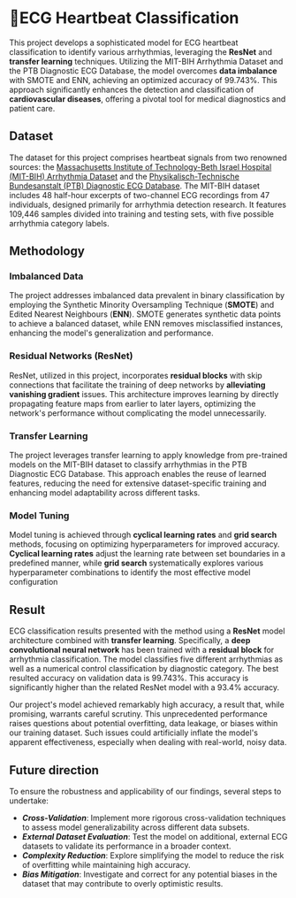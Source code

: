 # :heartbeat:ECG Heartbeat Classification  

This project develops a sophisticated model for ECG heartbeat classification to identify various arrhythmias, leveraging the **ResNet** and **transfer learning** techniques. Utilizing the MIT-BIH Arrhythmia Dataset and the PTB Diagnostic ECG Database, the model overcomes **data imbalance** with SMOTE and ENN, achieving an optimized accuracy of 99.743%. This approach significantly enhances the detection and classification of **cardiovascular diseases**, offering a pivotal tool for medical diagnostics and patient care.  

## Dataset    
The dataset for this project comprises heartbeat signals from two renowned sources: the [Massachusetts Institute of Technology-Beth Israel Hospital (MIT-BIH) Arrhythmia Dataset](https://www.physionet.org/content/mitdb/1.0.0/ "悬停显示") and the [Physikalisch-Technische Bundesanstalt (PTB) Diagnostic ECG Database](https://www.physionet.org/content/ptbdb/1.0.0/ "悬停显示"). The MIT-BIH dataset includes 48 half-hour excerpts of two-channel ECG recordings from 47 individuals, designed primarily for arrhythmia detection research. It features 109,446 samples divided into training and testing sets, with five possible arrhythmia category labels.  

## Methodology
### Imbalanced Data
The project addresses imbalanced data prevalent in binary classification by employing the Synthetic Minority Oversampling Technique (**SMOTE**) and Edited Nearest Neighbours (**ENN**). SMOTE generates synthetic data points to achieve a balanced dataset, while ENN removes misclassified instances, enhancing the model's generalization and performance​​.

### Residual Networks (ResNet)  
ResNet, utilized in this project, incorporates **residual blocks** with skip connections that facilitate the training of deep networks by **alleviating vanishing gradient** issues. This architecture improves learning by directly propagating feature maps from earlier to later layers, optimizing the network's performance without complicating the model unnecessarily​​.  

### Transfer Learning  
The project leverages transfer learning to apply knowledge from pre-trained models on the MIT-BIH dataset to classify arrhythmias in the PTB Diagnostic ECG Database. This approach enables the reuse of learned features, reducing the need for extensive dataset-specific training and enhancing model adaptability across different tasks​​.  

### Model Tuning  
Model tuning is achieved through **cyclical learning rates** and **grid search** methods, focusing on optimizing hyperparameters for improved accuracy. **Cyclical learning rates** adjust the learning rate between set boundaries in a predefined manner, while **grid search** systematically explores various hyperparameter combinations to identify the most effective model configuration​  

## Result
ECG classification results presented with the method using a **ResNet** model architecture combined with **transfer learning**. Specifically, a **deep convolutional neural network** has been trained with a **residual block** for arrhythmia classification. The model classifies five different arrhythmias as well as a numerical control classification by diagnostic category. The best resulted accuracy on validation data is 99.743%. This accuracy is significantly higher than the related ResNet model with a 93.4% accuracy.  

Our project's model achieved remarkably high accuracy, a result that, while promising, warrants careful scrutiny. This unprecedented performance raises questions about potential overfitting, data leakage, or biases within our training dataset. Such issues could artificially inflate the model's apparent effectiveness, especially when dealing with real-world, noisy data.  

## Future direction  
To ensure the robustness and applicability of our findings, several steps to undertake:  

* ***Cross-Validation***: Implement more rigorous cross-validation techniques to assess model generalizability across different data subsets.  
* ***External Dataset Evaluation***: Test the model on additional, external ECG datasets to validate its performance in a broader context.  
* ***Complexity Reduction***: Explore simplifying the model to reduce the risk of overfitting while maintaining high accuracy.  
* ***Bias Mitigation***: Investigate and correct for any potential biases in the dataset that may contribute to overly optimistic results.  
